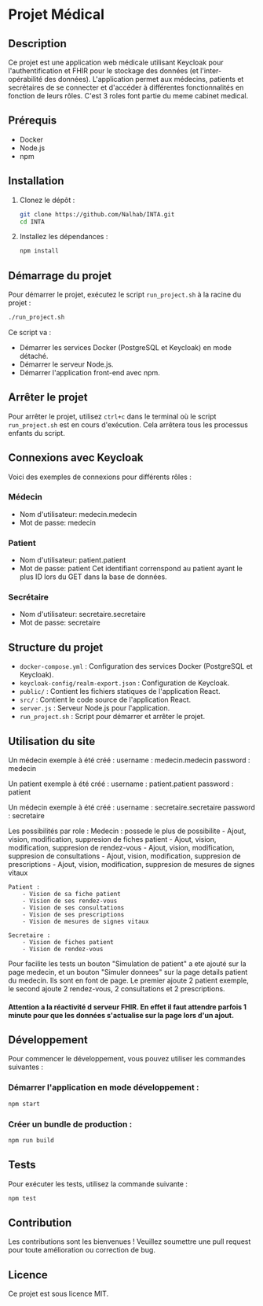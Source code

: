 # Projet Médical

## Description
Ce projet est une application web médicale utilisant Keycloak pour l'authentification et FHIR pour le stockage des données (et l'inter-opérabilité des données). L'application permet aux médecins, patients et secrétaires de se connecter et d'accéder à différentes fonctionnalités en fonction de leurs rôles. C'est 3 roles font partie du meme cabinet medical.

## Prérequis
- Docker
- Node.js
- npm

## Installation
1. Clonez le dépôt :
    ```sh
    git clone https://github.com/Nalhab/INTA.git
    cd INTA
    ```

2. Installez les dépendances :
    ```sh
    npm install
    ```

## Démarrage du projet
Pour démarrer le projet, exécutez le script `run_project.sh` à la racine du projet :
```sh
./run_project.sh
```

Ce script va :
- Démarrer les services Docker (PostgreSQL et Keycloak) en mode détaché.
- Démarrer le serveur Node.js.
- Démarrer l'application front-end avec npm.

## Arrêter le projet
Pour arrêter le projet, utilisez `ctrl+c` dans le terminal où le script `run_project.sh` est en cours d'exécution. Cela arrêtera tous les processus enfants du script.

## Connexions avec Keycloak
Voici des exemples de connexions pour différents rôles :

### Médecin
- Nom d'utilisateur: medecin.medecin
- Mot de passe: medecin

### Patient
- Nom d'utilisateur: patient.patient
- Mot de passe: patient
Cet identifiant correnspond au patient ayant le plus ID lors du GET dans la base de données.

### Secrétaire
- Nom d'utilisateur: secretaire.secretaire
- Mot de passe: secretaire

## Structure du projet
- `docker-compose.yml` : Configuration des services Docker (PostgreSQL et Keycloak).
- `keycloak-config/realm-export.json` : Configuration de Keycloak.
- `public/` : Contient les fichiers statiques de l'application React.
- `src/` : Contient le code source de l'application React.
- `server.js` : Serveur Node.js pour l'application.
- `run_project.sh` : Script pour démarrer et arrêter le projet.

## Utilisation du site
Un médecin exemple à été créé :
    username : medecin.medecin
    password : medecin

Un patient exemple à été créé :
    username : patient.patient
    password : patient

Un médecin exemple à été créé :
    username : secretaire.secretaire
    password : secretaire

Les possibilités par role :
    Medecin : possede le plus de possibilite
        - Ajout, vision, modification, suppresion de fiches patient
        - Ajout, vision, modification, suppresion de rendez-vous
        - Ajout, vision, modification, suppresion de consultations
        - Ajout, vision, modification, suppresion de prescriptions
        - Ajout, vision, modification, suppresion de mesures de signes vitaux
    
    Patient :
        - Vision de sa fiche patient
        - Vision de ses rendez-vous
        - Vision de ses consultations
        - Vision de ses prescriptions
        - Vision de mesures de signes vitaux
    
    Secretaire :
        - Vision de fiches patient
        - Vision de rendez-vous

Pour facilite les tests un bouton "Simulation de patient" a ete ajouté sur la page medecin, et un bouton "Simuler donnees" sur la page details patient du medecin. Ils sont en font de page. Le premier ajoute 2 patient exemple, le second ajoute 2 rendez-vous, 2 consultations et 2 prescriptions.

#### Attention a la réactivité d serveur FHIR. En effet il faut attendre parfois 1 minute pour que les données s'actualise sur la page lors d'un ajout. 

## Développement
Pour commencer le développement, vous pouvez utiliser les commandes suivantes :

### Démarrer l'application en mode développement :
```sh
npm start
```

### Créer un bundle de production :
```sh
npm run build
```

## Tests
Pour exécuter les tests, utilisez la commande suivante :
```sh
npm test
```

## Contribution
Les contributions sont les bienvenues ! Veuillez soumettre une pull request pour toute amélioration ou correction de bug.

## Licence
Ce projet est sous licence MIT.
